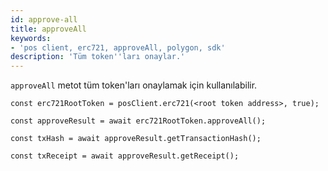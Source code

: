 ```yaml
---
id: approve-all
title: approveAll
keywords:
- 'pos client, erc721, approveAll, polygon, sdk'
description: 'Tüm token''ları onaylar.'
---
```


`approveAll` metot tüm token'ları onaylamak için kullanılabilir.

```
const erc721RootToken = posClient.erc721(<root token address>, true);

const approveResult = await erc721RootToken.approveAll();

const txHash = await approveResult.getTransactionHash();

const txReceipt = await approveResult.getReceipt();

```
